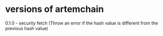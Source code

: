 # versions of artemchain

0.1.0 - security fetch (Throw an error if the hash value is different from the previous hash value)